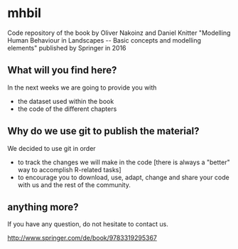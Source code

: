 # mhbil
Code repository of the book by Oliver Nakoinz and Daniel Knitter "Modelling Human Behaviour in Landscapes -- Basic concepts and modelling elements" published by Springer in 2016

## What will you find here?
In the next weeks we are going to provide you with
- the dataset used within the book
- the code of the different chapters

## Why do we use git to publish the material?
We decided to use git in order
- to track the changes we will make in the code [there is always a "better" way to accomplish R-related tasks]
- to encourage you to download, use, adapt, change and share your code with us and the rest of the community.

## anything more?
If you have any question, do not hesitate to contact us. 

http://www.springer.com/de/book/9783319295367